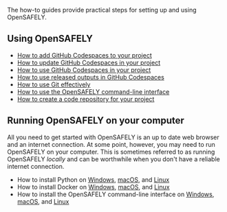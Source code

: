 The how-to guides provide practical steps for setting up and using OpenSAFELY.

## Using OpenSAFELY

* [How to add GitHub Codespaces to your project](add-github-codespaces-to-your-project/index.md)
* [How to update GitHub Codespaces in your project](update-github-codespaces-in-your-project/index.md)
* [How to use GitHub Codespaces in your project](use-github-codespaces-in-your-project/index.md)
* [How to use released outputs in GitHub Codespaces](use-released-outputs-in-github-codespaces/index.md)
* [How to use Git effectively](use-git-effectively/index.md)
* [How to use the OpenSAFELY command-line interface](../../opensafely-cli.md)
* [How to create a code repository for your
  project](create-a-code-repository-for-your-project/index.md)

## Running OpenSAFELY on your computer

All you need to get started with OpenSAFELY is an up to date web browser and an internet connection.
At some point, however, you may need to run OpenSAFELY on your computer.
This is sometimes referred to as running OpenSAFELY *locally*
and can be worthwhile when you don't have a reliable internet connection.

* How to install Python on
    [Windows](../../install-python.md#windows),
    [macOS](../../install-python.md#macos), and
    [Linux](../../install-linux.md#installing-python)
* How to install Docker on
    [Windows](../../install-docker.md#windows),
    [macOS](../../install-macos.md#docker-for-mac), and
    [Linux](../../install-linux.md#installing-docker)
* How to install the OpenSAFELY command-line interface on
    [Windows](../../opensafely-cli.md#installing-opensafely),
    [macOS](../../install-macos.md#opensafely-cli), and
    [Linux](../../install-linux.md#installing-the-opensafely-cli)
